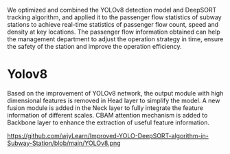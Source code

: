 We optimized and combined the YOLOv8 detection model and DeepSORT tracking algorithm, and applied it to the passenger flow statistics of subway stations to achieve real-time statistics of passenger flow count, speed and density at key locations. The passenger flow information obtained can help the management department to adjust the operation strategy in time, ensure the safety of the station and improve the operation efficiency.


# Yolov8
Based on the improvement of YOLOv8 network, the output module with high dimensional features is removed in Head layer to simplify the model. A new fusion module is added in the Neck layer to fully integrate the feature information of different scales. CBAM attention mechanism is added to Backbone layer to enhance the extraction of useful feature information.

https://github.com/wjyLearn/Improved-YOLO-DeepSORT-algorithm-in-Subway-Station/blob/main/YOLOv8.png
